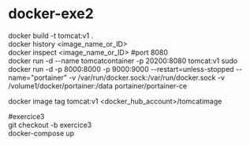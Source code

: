 # docker-exe2
docker build -t tomcat:v1 .  
docker history <image_name_or_ID>  
docker inspect <image_name_or_ID> #port 8080  
docker run -d --name tomcatcontainer -p 20200:8080 tomcat:v1 
sudo docker run -d -p 8000:8000 -p 9000:9000 --restart=unless-stopped --name="portainer" -v /var/run/docker.sock:/var/run/docker.sock -v /volume1/docker/portainer:/data portainer/portainer-ce 
  
docker image tag tomcat:v1 <docker_hub_account>/tomcatimage  

#exercice3   
git checkout -b exercice3   
docker-compose up 
